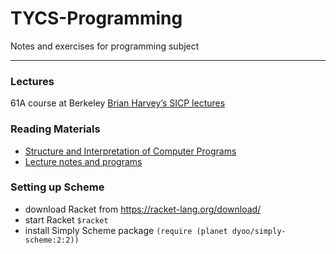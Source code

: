 # TYCS-Programming
Notes and exercises for programming subject

---
### Lectures
61A course at Berkeley [Brian Harvey’s SICP lectures](https://archive.org/details/ucberkeley_webcast_l28HAzKy0N8)

### Reading Materials 
- [Structure and Interpretation of Computer Programs](https://mitpress.mit.edu/sites/default/files/sicp/full-text/book/book.html)
- [Lecture notes and programs](https://people.eecs.berkeley.edu/~bh/61a-pages/)

### Setting up Scheme 
- download Racket from https://racket-lang.org/download/
- start Racket  `$racket`
- install Simply Scheme package `(require (planet dyoo/simply-scheme:2:2))`
